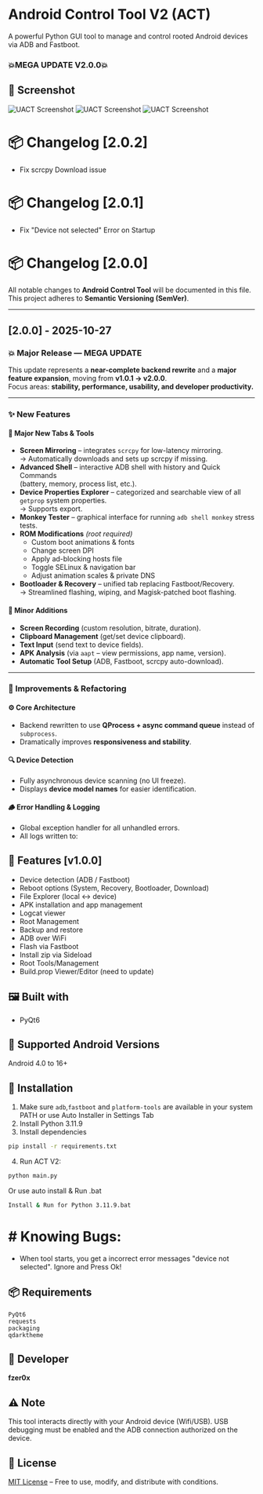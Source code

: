 # Android Control Tool V2 (ACT)

A powerful Python GUI tool to manage and control rooted Android devices via ADB and Fastboot.

### 💥MEGA UPDATE V2.0.0💥

## 📸 Screenshot

![UACT Screenshot](screenshot.png)
![UACT Screenshot](screenshot2.png)
![UACT Screenshot](screenshot3.png)

# 📦 Changelog [2.0.2]

- Fix scrcpy Download issue  

# 📦 Changelog [2.0.1]

- Fix "Device not selected" Error on Startup  

# 📦 Changelog [2.0.0]

All notable changes to **Android Control Tool** will be documented in this file.  
This project adheres to **Semantic Versioning (SemVer)**.

---

## [2.0.0] - 2025-10-27  
### 💥 Major Release — MEGA UPDATE

This update represents a **near-complete backend rewrite** and a **major feature expansion**, moving from **v1.0.1 → v2.0.0**.  
Focus areas: **stability, performance, usability, and developer productivity.**

---

### ✨ New Features

#### 🧩 Major New Tabs & Tools
- **Screen Mirroring** – integrates `scrcpy` for low-latency mirroring.  
  → Automatically downloads and sets up scrcpy if missing.
- **Advanced Shell** – interactive ADB shell with history and Quick Commands  
  (battery, memory, process list, etc.).
- **Device Properties Explorer** – categorized and searchable view of all `getprop` system properties.  
  → Supports export.
- **Monkey Tester** – graphical interface for running `adb shell monkey` stress tests.
- **ROM Modifications** *(root required)*  
  - Custom boot animations & fonts  
  - Change screen DPI  
  - Apply ad-blocking hosts file  
  - Toggle SELinux & navigation bar  
  - Adjust animation scales & private DNS
- **Bootloader & Recovery** – unified tab replacing Fastboot/Recovery.  
  → Streamlined flashing, wiping, and Magisk-patched boot flashing.

#### 🧩 Minor Additions
- **Screen Recording** (custom resolution, bitrate, duration).  
- **Clipboard Management** (get/set device clipboard).  
- **Text Input** (send text to device fields).  
- **APK Analysis** (via `aapt` – view permissions, app name, version).  
- **Automatic Tool Setup** (ADB, Fastboot, scrcpy auto-download).

---

### 🚀 Improvements & Refactoring

#### ⚙️ Core Architecture
- Backend rewritten to use **QProcess + async command queue** instead of `subprocess`.  
- Dramatically improves **responsiveness and stability**.

#### 🔍 Device Detection
- Fully asynchronous device scanning (no UI freeze).  
- Displays **device model names** for easier identification.

#### 🪵 Error Handling & Logging
- Global exception handler for all unhandled errors.  
- All logs written to:



## 🧩 Features [v1.0.0]

- Device detection (ADB / Fastboot)
- Reboot options (System, Recovery, Bootloader, Download)
- File Explorer (local ↔ device)
- APK installation and app management
- Logcat viewer
- Root Management
- Backup and restore
- ADB over WiFi
- Flash via Fastboot
- Install zip via Sideload
- Root Tools/Management
- Build.prop Viewer/Editor (need to update)

## 🖼️ Built with

- PyQt6

## 🧪 Supported Android Versions

Android 4.0 to 16+

## 🚀 Installation

1. Make sure `adb`,`fastboot` and `platform-tools` are available in your system PATH or use Auto Installer in Settings Tab
2. Install Python 3.11.9
3. Install dependencies


```bash
pip install -r requirements.txt
```

4. Run ACT V2:

```bash
python main.py
```
Or use auto install & Run .bat
```bash
Install & Run for Python 3.11.9.bat
```

# # Knowing Bugs: 
- When tool starts, you get a incorrect error messages "device not selected". Ignore and Press Ok!

## 📦 Requirements

```
PyQt6
requests
packaging
qdarktheme
```

## 👤 Developer

**fzer0x**

## ⚠️ Note

This tool interacts directly with your Android device (Wifi/USB). USB debugging must be enabled and the ADB connection authorized on the device.

## 📜 License

[MIT License](LICENSE) – Free to use, modify, and distribute with conditions.
